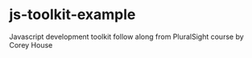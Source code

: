 # js-toolkit-example
Javascript development toolkit follow along from PluralSight course by Corey House

